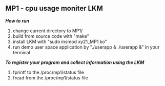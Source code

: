 ## MP1 - cpu usage moniter LKM
 
***How to run***
1. change current directory to MP1/
2. build from source code with "make"
3. install LKM with "sudo insmod xy21\_MP1.ko"
4. run demo user space application by "./userapp & ./userapp &" in your terminal

***To register your program and collect information using the LKM***

1. fprintf to the /proc/mp1/status file
2. fread from the /proc/mp1/status file
